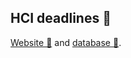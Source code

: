 ## HCI deadlines 👋

[Website 🌈](https://hci-deadlines.github.io) and [database 🍿](https://github.com/hci-deadlines/conf-database).
